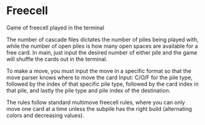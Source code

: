# Freecell
Game of freecell played in the terminal

The number of cascade files dictates the number of piles being played with, while the number 
of open piles is how many open spaces are available for a free card. In main, just input the desired
number of either pile and the game will shuffle the cards out in the terminal. 

To make a move, you must input the move in a specific format so that the move parser knows where to move the card
Input: C/O/F for the pile type, followed by the index of that specific pile type, followed by the card index in that pile,
and lastly the pile type and pile index of the destination.

The rules follow standard multimove freecell rules, where you can only move one card at a time unless the
subpile has the right build (alternating colors and decreasing values).
